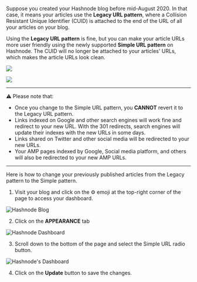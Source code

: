 Suppose you created your Hashnode blog before mid-August 2020. In that case, it means your articles use the **Legacy URL pattern**, where a Collision Resistant Unique Identifier (CUID) is attached to the end of the URL of all your articles on your blog.

Using the **Legacy URL pattern** is fine, but you can make your article URLs more user friendly using the newly supported **Simple URL pattern** on Hashnode. The CUID will no longer be attached to your articles' URLs, which makes the article URLs look clean.

![](https://cdn.hashnode.com/res/hashnode/image/upload/v1598516575597/zPwPjkdKL.png?auto=format&q=60)

![](https://cdn.hashnode.com/res/hashnode/image/upload/v1598516637182/WQy0IfUVQ.png?auto=format&q=60)

---

⚠️ Please note that:

- Once you change to the Simple URL pattern, you **CANNOT** revert it to the Legacy URL pattern.
- Links indexed on Google and other search engines will work fine and redirect to your new URL. With the 301 redirects, search engines will update their indexes with the new URLs in some days.
- Links shared on Twitter and other social media will be redirected to your new URLs.
- Your AMP pages indexed by Google, Social media platform, and others will also be redirected to your new AMP URLs.

---

Here is how to change your previously published articles from the Legacy pattern to the Simple pattern.

1.  Visit your blog and click on the ⚙️ emoji at the top-right corner of the page to access your dashboard.

![Hashnode Blog](https://cdn.hashnode.com/res/hashnode/image/upload/v1610710558754/JUjsT4eux.png)

2.  Click on the **APPEARANCE** tab

![Hashnode Dashboard](https://cdn.hashnode.com/res/hashnode/image/upload/v1610710619066/Q04-wBqbR.png)

3.  Scroll down to the bottom of the page and select the Simple URL radio button.

![Hashnode's Dashboard](https://cdn.hashnode.com/res/hashnode/image/upload/v1598518192974/qTUfocyPY.png?auto=format&q=60)

4.  Click on the **Update** button to save the changes.
